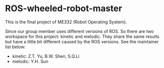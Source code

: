 # ROS-wheeled-robot-master
This is the final project of ME332 (Robot Operating System).

Since our group member uses different versions of ROS. So there are two workspace for this project: kinetic and melodic. They share the same results but have a little bit different caused by the ROS versions. See the maintainer list below:
- kinetic: Z.T. Yu, B.W. Shen, S.Q.Li
- melodic: Y.H. Sun
